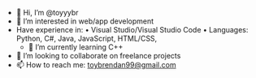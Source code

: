 - 👋 Hi, I’m @toyyybr
- 👀 I’m interested in web/app development
- Have experience in:
    • Visual Studio/Visual Studio Code
    • Languages: Python, C#, Java, JavaScript, HTML/CSS, 
    - 🌱 I’m currently learning C++
- 💞️ I’m looking to collaborate on freelance projects
- 📫 How to reach me: toybrendan99@gmail.com

<!---
toyyybr/toyyybr is a ✨ special ✨ repository because its `README.md` (this file) appears on your GitHub profile.
You can click the Preview link to take a look at your changes.
--->
